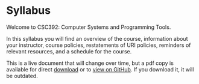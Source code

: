 # Syllabus

Welcome to CSC392: Computer Systems and Programming Tools.

In this syllabus you will find an overview of the course, information about your instructor, course policies, restatements of URI policies, reminders of relevant resources, and a schedule for the course.

This is a live document that will change over time, but a pdf copy is available for direct [download](https://github.com/introcompsys/spring2023/raw/gh-pages/coursemanual.pdf) or to [view on GitHub](https://github.com/introcompsys/spring2023/blob/gh-pages/coursemanual.pdf). If you download it, it will be outdated. 
